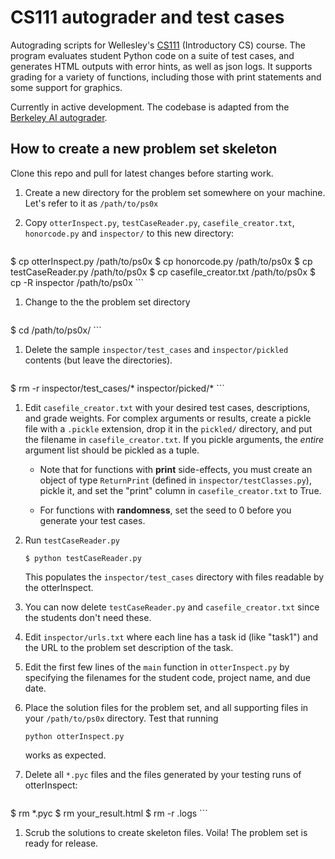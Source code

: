 # CS111 autograder and test cases

Autograding scripts for Wellesley's [CS111](http://cs111.wellesley.edu) (Introductory CS) course. The program evaluates student Python code on a suite of test cases, and generates HTML outputs with error hints, as well as json logs. It supports grading for a variety of functions, including those with print statements and some support for graphics.

Currently in active development. The codebase is adapted from the [Berkeley AI autograder](http://ai.berkeley.edu/).  

## How to create a new problem set skeleton

Clone this repo and pull for latest changes before starting work.

1. Create a new directory for the problem set somewhere on your machine.
Let's refer to it as `/path/to/ps0x`

1. Copy `otterInspect.py`, `testCaseReader.py`, `casefile_creator.txt`, `honorcode.py` and `inspector/` to this new directory:

    ```
$ cp otterInspect.py /path/to/ps0x
$ cp honorcode.py /path/to/ps0x
$ cp testCaseReader.py /path/to/ps0x
$ cp casefile_creator.txt /path/to/ps0x
$ cp -R inspector /path/to/ps0x
    ```

1. Change to the the problem set directory

    ```
$ cd /path/to/ps0x/
    ```

1. Delete the sample `inspector/test_cases` and `inspector/pickled` contents (but leave the directories).

    ```
$ rm -r inspector/test_cases/* inspector/picked/*
    ```

1. Edit `casefile_creator.txt` with your desired test cases, descriptions, and grade weights.
For complex arguments or results, create a pickle file with a `.pickle` extension, drop it in the `pickled/` directory, and put the filename in `casefile_creator.txt`.
If you pickle arguments, the *entire* argument list should be pickled as a tuple.

    - Note that for functions with **print** side-effects, you must create an object of type `ReturnPrint` (defined in `inspector/testClasses.py`), pickle it, and set the "print" column in `casefile_creator.txt` to True.

    - For functions with **randomness**, set the seed to 0 before you generate your test cases.

1. Run `testCaseReader.py`

    ```$ python testCaseReader.py```

    This populates the `inspector/test_cases` directory with files readable by the otterInspect.

1. You can now delete `testCaseReader.py` and `casefile_creator.txt` since the students don't need these.

1. Edit `inspector/urls.txt` where each line has a task id (like "task1") and the URL to the problem set description of the task.

1. Edit the first few lines of the `main` function in `otterInspect.py` by specifying the filenames for the student code, project name, and due date.

1. Place the solution files for the problem set, and all supporting files in your `/path/to/ps0x` directory. Test that running

    ```python otterInspect.py```

    works as expected.

1. Delete all `*.pyc` files and the files generated by your testing runs of otterInspect:

    ```
$ rm *.pyc
$ rm your_result.html
$ rm -r .logs
    ```

1. Scrub the solutions to create skeleton files. Voila! The problem set is ready for release.
